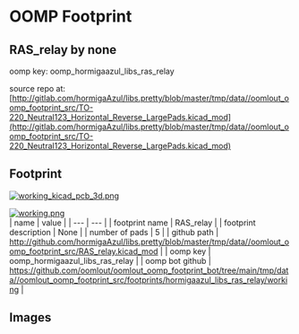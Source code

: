 # OOMP Footprint  
## RAS_relay  by none  
  
oomp key: oomp_hormigaazul_libs_ras_relay  
  
source repo at: [http://gitlab.com/hormigaAzul/libs.pretty/blob/master/tmp/data//oomlout_oomp_footprint_src/TO-220_Neutral123_Horizontal_Reverse_LargePads.kicad_mod](http://gitlab.com/hormigaAzul/libs.pretty/blob/master/tmp/data//oomlout_oomp_footprint_src/TO-220_Neutral123_Horizontal_Reverse_LargePads.kicad_mod)  
## Footprint  
  
[![working_kicad_pcb_3d.png](working_kicad_pcb_3d_600.png)](working_kicad_pcb_3d.png)  
  
[![working.png](working_600.png)](working.png)  
| name | value | 
| --- | --- | 
| footprint name | RAS_relay | 
| footprint description | None | 
| number of pads | 5 | 
| github path | http://github.com/hormigaAzul/libs.pretty/blob/master/tmp/data//oomlout_oomp_footprint_src/RAS_relay.kicad_mod | 
| oomp key | oomp_hormigaazul_libs_ras_relay | 
| oomp bot github | https://github.com/oomlout/oomlout_oomp_footprint_bot/tree/main/tmp/data//oomlout_oomp_footprint_src/footprints/hormigaazul_libs_ras_relay/working | 
## Images  

